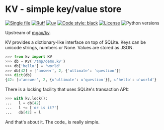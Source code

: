 # KV - simple key/value store

<!-- [![test](https://github.com/MarcinKonowalczyk/kv/actions/workflows/test.yml/badge.svg)](https://github.com/MarcinKonowalczyk/kv/actions/workflows/test.yml) -->
[![Single file](https://img.shields.io/badge/single%20file%20-%20purple)](https://raw.githubusercontent.com/MarcinKonowalczyk/kv/main/src/kv/kv.py)
[![Ruff](https://img.shields.io/endpoint?url=https://raw.githubusercontent.com/astral-sh/ruff/main/assets/badge/v2.json)](https://github.com/astral-sh/ruff)
[![uv](https://img.shields.io/endpoint?url=https://raw.githubusercontent.com/astral-sh/uv/main/assets/badge/v0.json)](https://github.com/astral-sh/uv)
[![Code style: black](https://img.shields.io/badge/code%20style-black-000000.svg)](https://github.com/psf/black)
[![License](https://img.shields.io/badge/License-BSD_2--Clause-blue.svg)](https://opensource.org/licenses/BSD-2-Clause)
![Python versions](https://img.shields.io/badge/python-3.9%20~%203.13-blue)

Upstream of [mgax/kv](https://github.com/mgax/kv).

KV provides a dictionary-like interface on top of SQLite. Keys can be
unicode strings, numbers or None. Values are stored as JSON.

```python
>>> from kv import KV
>>> db = KV('/tmp/demo.kv')
>>> db['hello'] = 'world'
>>> db[42] = ['answer', 2, {'ultimate': 'question'}]
>>> dict(db)
{42: [u'answer', 2, {u'ultimate': u'question'}], u'hello': u'world'}
```

There is a locking facility that uses SQLite's transaction API::

```python
>>> with kv.lock():
...   l = db[42]
...   l += ['or is it?']
...   db[42] = l
```

And that's about it. The code_ is really simple.

